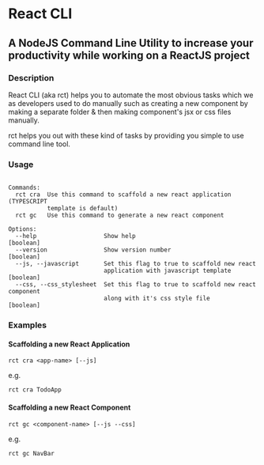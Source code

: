 # React CLI

## A NodeJS Command Line Utility to increase your productivity while working on a ReactJS project

### Description

React CLI (aka rct) helps you to automate the most obvious tasks which we as developers used to do manually such as creating a new component by making a separate folder & then making component's jsx or css files manually.

rct helps you out with these kind of tasks by providing you simple to use command line tool.

### Usage

```text rct [command]

Commands:
  rct cra  Use this command to scaffold a new react application (TYPESCRIPT
           template is default)
  rct gc   Use this command to generate a new react component

Options:
  --help                   Show help                                   [boolean]
  --version                Show version number                         [boolean]
  --js, --javascript       Set this flag to true to scaffold new react
                           application with javascript template        [boolean]
  --css, --css_stylesheet  Set this flag to true to scaffold new react component
                           along with it's css style file              [boolean]
```

### Examples

#### Scaffolding a new React Application

```bin
rct cra <app-name> [--js]
```

e.g.

```bin
rct cra TodoApp
```

#### Scaffolding a new React Component

```bin
rct gc <component-name> [--js --css]
```

e.g.

```bin
rct gc NavBar
```
